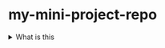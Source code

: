 # my-mini-project-repo
<details>
  <summary>What is this</summary>
  <ol>
    <li>
      <a href="#">About The Project</a>
      <ul>
        <li><a href="#">This is my first work on java in 2nd year UG studies</a></li>
      </ul>
      </li></ol></details>